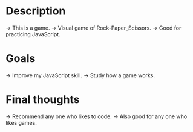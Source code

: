 # Description
 -> This is a game. 
 -> Visual game of Rock-Paper_Scissors.
 -> Good for practicing JavaScript.

# Goals
 -> Improve my JavaScript skill.
 -> Study how a game works.
 
# Final thoughts
 -> Recommend any one who likes to code.
 -> Also good for any one who likes games.
